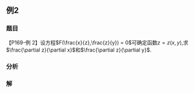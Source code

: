 ## 例2
### 题目
【P169-例 2】设方程$F(\frac{x}{z},\frac{z}{y}) = 0$可确定函数$z = z(x, y)$,求$\frac{\partial z}{\partial x}$和$\frac{\partial z}{\partial y}$.
### 分析

### 解